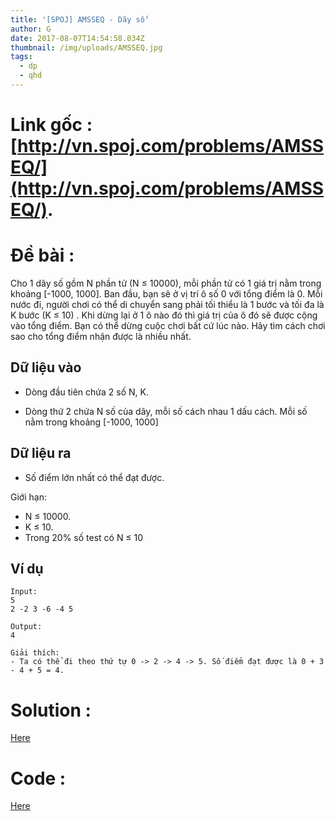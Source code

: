 ```yaml
---
title: '[SPOJ] AMSSEQ - Dãy số'
author: G
date: 2017-08-07T14:54:58.034Z
thumbnail: /img/uploads/AMSSEQ.jpg
tags:
  - dp
  - qhd
---
```

# Link gốc : [http://vn.spoj.com/problems/AMSSEQ/](http://vn.spoj.com/problems/AMSSEQ/).

# Đề bài :
Cho 1 dãy số gồm N phần tử \(N ≤ 10000\), mỗi phần tử có 1 giá trị nằm trong khoảng \[-1000, 1000\]. Ban đầu, bạn sẽ ở vị trí ô số 0 với tổng điểm là 0. Mỗi nước đi, người chơi có thể di chuyển sang phải tối thiểu là 1 bước và tối đa là K bước \(K ≤ 10\) . Khi dừng lại ở 1 ô nào đó thì giá trị của ô đó sẽ được cộng vào tổng điểm. Bạn có thể dừng cuộc chơi bất cứ lúc nào. Hãy tìm cách chơi sao cho tổng điểm nhận được là nhiều nhất.

## Dữ liệu vào

* Dòng đầu tiên chứa 2 số N, K.

* Dòng thứ 2 chứa N số của dãy, mỗi số cách nhau 1 dấu cách. Mỗi số nằm trong khoảng \[-1000, 1000\]

## Dữ liệu ra

* Số điểm lớn nhất có thể đạt được.

Giới hạn:

* N ≤ 10000.
* K ≤ 10.
* Trong 20% số test có N ≤ 10

## Ví dụ

```
Input:
5 
2 -2 3 -6 -4 5

Output:
4

Giải thích:
- Ta có thể đi theo thứ tự 0 -> 2 -> 4 -> 5. Số điểm đạt được là 0 + 3 - 4 + 5 = 4.
```

# Solution : 
[Here](http://viahold.com/Bdp)

# Code :
[Here](http://ideone.com/PqORE8)
